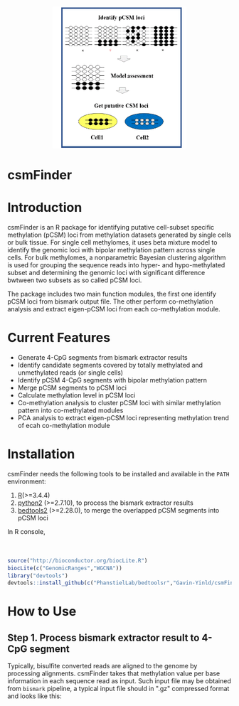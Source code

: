 <div align=center><img width="300" height="320" src="https://github.com/Gavin-Yinld/csmFInder/blob/master/figures/csmFinder.gif"/></div>

# csmFinder

# Introduction

csmFinder is an R package for identifying putative cell-subset specific methylation (pCSM) loci from methylation datasets generated by single cells or bulk tissue. For single cell methylomes, it uses beta mixture model to identify the genomic loci with bipolar methylation pattern across single cells. For bulk methylomes, a nonparametric Bayesian clustering algorithm is used for grouping the sequence reads into hyper- and hypo-methylated subset and determining the genomic loci with significant difference bwtween two subsets as so called pCSM loci. 

The package includes two main function modules, the first one identify pCSM loci from bismark output file. The other perform co-methylation analysis and extract eigen-pCSM loci from each co-methylation module.

# Current Features
* Generate 4-CpG segments from bismark extractor results
* Identify candidate segments covered by totally methylated and unmethylated reads (or single cells)
* Identify pCSM 4-CpG segments with bipolar methylation pattern
* Merge pCSM segments to pCSM loci
* Calculate methylation level in pCSM loci
* Co-methylation analysis to cluster pCSM loci with similar methylation pattern into co-methylated modules
* PCA analysis to extract eigen-pCSM loci representing methylation trend of ecah co-methylation module

# Installation
csmFinder needs the following tools to be installed and available in the `PATH` environment:
1.  [R](https://www.r-project.org/)(>=3.4.4)
2.  [python2](https://www.python.org/downloads/) (>=2.7.10), to process the bismark extractor results
3.  [bedtools2](https://github.com/arq5x/bedtools2) (>=2.28.0), to merge the overlapped pCSM segments into pCSM loci

In R console,
```R


source("http://bioconductor.org/biocLite.R")
biocLite(c("GenomicRanges","WGCNA"))
library("devtools")
devtools::install_github(c("PhanstielLab/bedtoolsr","Gavin-Yinld/csmFinder"))
```
# How to Use

## Step 1. Process bismark extractor result  to 4-CpG segment
Typically, bisulfite converted reads are aligned to the genome by processing alignments. csmFinder takes that methylation value per base information in each sequence read as input. Such input file may be obtained from `bismark` pipeline, a typical input file should in ".gz" compressed format and looks like this:






